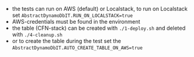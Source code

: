 * the tests can run on AWS (default) or Localstack, to run on Localstack set `AbstractDynamoDbIT.RUN_ON_LOCALSTACK=true`
* AWS-credentials must be found in the environment
* the table (CFN-stack) can be created with `./1-deploy.sh`  and deleted with `./4-cleanup.sh`
* or to create the table during the test set the `AbstractDynamoDbIT.AUTO_CREATE_TABLE_ON_AWS=true`